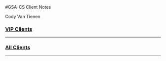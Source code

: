 #GSA-CS Client Notes

Cody Van Tienen



### [VIP Clients](vip_clients.md)
-------------------

### [All Clients](all_clients.md)
-------------------


